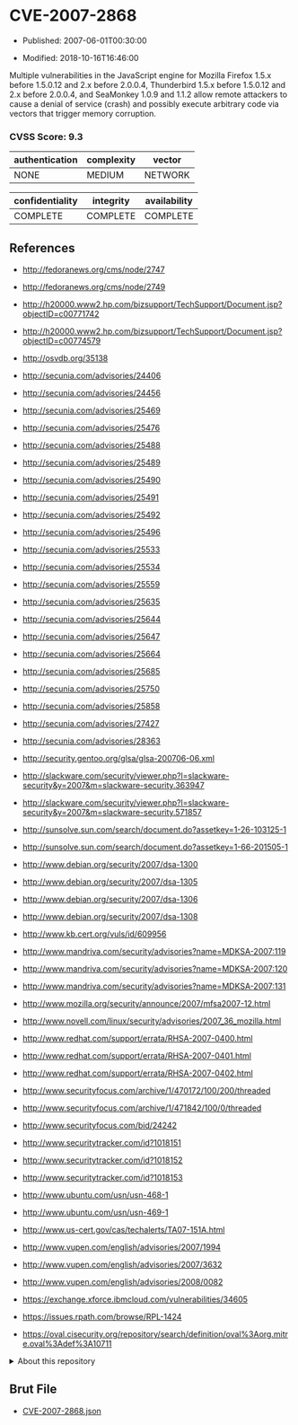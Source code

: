 # CVE-2007-2868

- Published: 2007-06-01T00:30:00

- Modified: 2018-10-16T16:46:00

Multiple vulnerabilities in the JavaScript engine for Mozilla Firefox 1.5.x before 1.5.0.12 and 2.x before 2.0.0.4, Thunderbird 1.5.x before 1.5.0.12 and 2.x before 2.0.0.4, and SeaMonkey 1.0.9 and 1.1.2 allow remote attackers to cause a denial of service (crash) and possibly execute arbitrary code via vectors that trigger memory corruption.

### CVSS Score: **9.3**

| authentication | complexity | vector |
| --- | --- | --- |
| NONE | MEDIUM | NETWORK |

| confidentiality | integrity | availability |
| --- | --- | --- |
| COMPLETE | COMPLETE | COMPLETE |

## References

* http://fedoranews.org/cms/node/2747

* http://fedoranews.org/cms/node/2749

* http://h20000.www2.hp.com/bizsupport/TechSupport/Document.jsp?objectID=c00771742

* http://h20000.www2.hp.com/bizsupport/TechSupport/Document.jsp?objectID=c00774579

* http://osvdb.org/35138

* http://secunia.com/advisories/24406

* http://secunia.com/advisories/24456

* http://secunia.com/advisories/25469

* http://secunia.com/advisories/25476

* http://secunia.com/advisories/25488

* http://secunia.com/advisories/25489

* http://secunia.com/advisories/25490

* http://secunia.com/advisories/25491

* http://secunia.com/advisories/25492

* http://secunia.com/advisories/25496

* http://secunia.com/advisories/25533

* http://secunia.com/advisories/25534

* http://secunia.com/advisories/25559

* http://secunia.com/advisories/25635

* http://secunia.com/advisories/25644

* http://secunia.com/advisories/25647

* http://secunia.com/advisories/25664

* http://secunia.com/advisories/25685

* http://secunia.com/advisories/25750

* http://secunia.com/advisories/25858

* http://secunia.com/advisories/27427

* http://secunia.com/advisories/28363

* http://security.gentoo.org/glsa/glsa-200706-06.xml

* http://slackware.com/security/viewer.php?l=slackware-security&y=2007&m=slackware-security.363947

* http://slackware.com/security/viewer.php?l=slackware-security&y=2007&m=slackware-security.571857

* http://sunsolve.sun.com/search/document.do?assetkey=1-26-103125-1

* http://sunsolve.sun.com/search/document.do?assetkey=1-66-201505-1

* http://www.debian.org/security/2007/dsa-1300

* http://www.debian.org/security/2007/dsa-1305

* http://www.debian.org/security/2007/dsa-1306

* http://www.debian.org/security/2007/dsa-1308

* http://www.kb.cert.org/vuls/id/609956

* http://www.mandriva.com/security/advisories?name=MDKSA-2007:119

* http://www.mandriva.com/security/advisories?name=MDKSA-2007:120

* http://www.mandriva.com/security/advisories?name=MDKSA-2007:131

* http://www.mozilla.org/security/announce/2007/mfsa2007-12.html

* http://www.novell.com/linux/security/advisories/2007_36_mozilla.html

* http://www.redhat.com/support/errata/RHSA-2007-0400.html

* http://www.redhat.com/support/errata/RHSA-2007-0401.html

* http://www.redhat.com/support/errata/RHSA-2007-0402.html

* http://www.securityfocus.com/archive/1/470172/100/200/threaded

* http://www.securityfocus.com/archive/1/471842/100/0/threaded

* http://www.securityfocus.com/bid/24242

* http://www.securitytracker.com/id?1018151

* http://www.securitytracker.com/id?1018152

* http://www.securitytracker.com/id?1018153

* http://www.ubuntu.com/usn/usn-468-1

* http://www.ubuntu.com/usn/usn-469-1

* http://www.us-cert.gov/cas/techalerts/TA07-151A.html

* http://www.vupen.com/english/advisories/2007/1994

* http://www.vupen.com/english/advisories/2007/3632

* http://www.vupen.com/english/advisories/2008/0082

* https://exchange.xforce.ibmcloud.com/vulnerabilities/34605

* https://issues.rpath.com/browse/RPL-1424

* https://oval.cisecurity.org/repository/search/definition/oval%3Aorg.mitre.oval%3Adef%3A10711

<details>
<summary>About this repository</summary> 

  This repository is part of the project [Live Hack CVE](https://github.com/Live-Hack-CVE). Main website can be found [www.live-hack.org](https://www.live-hack.org) 
  
  Made by [Sn0wAlice](https://github.com/Sn0wAlice) for the people that care about security and need to have a feed of the latest CVEs. Hope you enjoy it, don't forget to star the repo and follow me on [Twitter](https://twitter.com/Sn0wAlice) and [Github](https://github.com/Sn0wAlice). And that is my [personnal website](https://www.alice-snow.me/)

  - [Home Page](https://github.com/Live-Hack-CVE)
  - [Framework](https://github.com/Live-Hack-CVE/cve-framework)
  - [CVE database](https://github.com/Live-Hack-CVE/full_database)
  - [Changelog](https://github.com/Live-Hack-CVE/Changelog)
</details>

## Brut File

* [CVE-2007-2868.json](https://raw.githubusercontent.com/Live-Hack-CVE/full_database/main/cves/2007/CVE-2007-2868.json)

